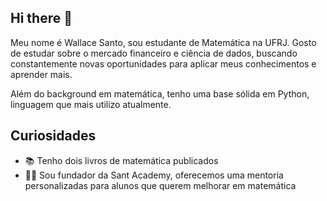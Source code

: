 ## Hi there 👋

<!--
**santwz/santwz** is a ✨ _special_ ✨ repository because its `README.md` (this file) appears on your GitHub profile.

Here are some ideas to get you started:

- 🔭 I’m currently working on ...
- 🌱 I’m currently learning ...
- 👯 I’m looking to collaborate on ...
- 🤔 I’m looking for help with ...
- 💬 Ask me about ...
- 📫 How to reach me: ...
- 😄 Pronouns: ...
- ⚡ Fun fact: ...
-->


Meu nome é Wallace Santo, sou estudante de Matemática na UFRJ. 
Gosto de estudar sobre o mercado financeiro e ciência de dados, buscando constantemente novas oportunidades 
para aplicar meus conhecimentos e aprender mais.

Além do background em matemática, tenho uma base sólida em Python, linguagem que mais utilizo atualmente.

## Curiosidades

- 📚 Tenho dois livros de matemática publicados
- 👩‍🏫 Sou fundador da Sant Academy, oferecemos uma mentoria personalizadas para alunos que querem melhorar em matemática
